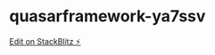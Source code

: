 # quasarframework-ya7ssv

[Edit on StackBlitz ⚡️](https://stackblitz.com/edit/quasarframework-ya7ssv)
